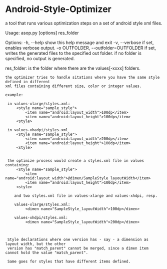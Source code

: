 Android-Style-Optimizer
=======================

a tool that runs various optimization steps on a set of android style xml files.


Usage: asop.py [options] res_folder

Options:
  -h, --help            show this help message and exit
  -v, --verbose         if set, enables verbose output.
  -o OUTFOLDER, --outfolder=OUTFOLDER
                        if set, writes the generated files to the specified
                        out folder. if no folder is specified, no output is
                        generated.
                        
  res_folder: is the folder where there are the values[-xxxx] folders.

          
    the optimizer tries to handle sitations where you have the same style defined in different 
    xml files containing different size, color or integer values.
    
    example:
    
     in values-xlarge/styles.xml:
         <style name="sample_style">
             <item name="android:layout_width">100dp</item>
             <item name="android:layout_height">100dp</item>
         <style>
         
     in values-xhadpi/styles.xml
         <style name="sample_style">
             <item name="android:layout_width">200dp</item>
             <item name="android:layout_height">100dp</item>
         <style>
    
    
     the optimize process would create a styles.xml file in values containing:
         <style name="sample_style">
             <item name="android:layout_width">@dimen/SampleStyle_layoutWidth</item>
             <item name="android:layout_height">100dp</item>
         <style>
         
        and two styles.xml file in values-xlarge and values-xhdpi, resp.
        
        values-xlarge/styles.xml:
             <dimen name="SampleStyle_layoutWidth">100dp</dimen>
         
        values-xhdpi/styles.xml:
             <dimen name="SampleStyle_layoutWidth">200dp</dimen>
         
     
     
     Style declarations where one version has - say - a dimension as layout width, but the other
     version has "match_parent" cannot be merged, since a dimen item cannot hold the value "match_parent".
     
     Same goes for styles that have different items defined.
